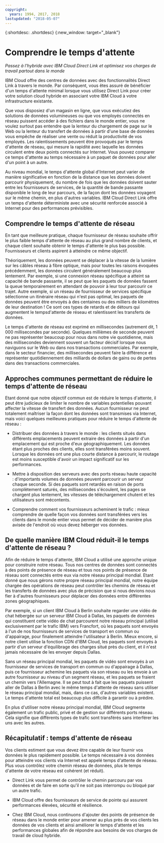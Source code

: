 ```yaml
---
copyright:
  years: 1994, 2017, 2018
lastupdated: "2018-05-07"
---
```


{:shortdesc: .shortdesc}
{:new_window: target="_blank"}

# Comprendre le temps d'attente

_Passez à l'hybride avec IBM Cloud Direct Link et optimisez vos charges de travail partout dans le monde_

IBM Cloud offre des centres de données avec des fonctionnalités Direct Link à travers le monde. Par conséquent, vous êtes assuré de bénéficier d'un temps d'attente minimal lorsque vous utilisez Direct Link pour créer votre solution cloud hybride en associant votre IBM Cloud à votre infrastructure existante.

Que vous disposiez d'un magasin en ligne, que vous exécutiez des solutions de données volumineuses ou que vos employés connectés en réseau puissent accéder à des fichiers dans le monde entier, vous ne voulez surtout pas entendre que la lenteur du chargement de page sur le Web ou la lenteur du transfert de données à partir d'une base de données vous empêche de réaliser une vente ou réduit la productivité de vos employés. Les ralentissements peuvent être provoqués par le temps d'attente de réseau, qui mesure la rapidité avec laquelle les données circulent entre deux points connectés sur Internet. Vous pouvez comparer ce temps d'attente au temps nécessaire à un paquet de données pour aller d'un point à un autre. 

Au niveau mondial, le temps d'attente global d'Internet peut varier de manière significative en fonction de la distance que les données doivent parcourir physiquement, du nombre de fois que les données doivent sauter entre les fournisseurs de services, de la quantité de bande passante disponible le long de leur parcours, de la façon dont les données voyagent sur le même chemin, en plus d'autres variables. IBM Cloud Direct Link offre un temps d'attente déterministe avec une sécurité renforcée associé à Internet pour des performances prévisibles. 


## Comprendre le temps d'attente de réseau

En tant que meilleure pratique, chaque fournisseur de réseau souhaite offrir le plus faible temps d'attente de réseau au plus grand nombre de clients, et chaque client souhaite obtenir le temps d'attente le plus bas possible. Fournisseurs et clients aspirent à atteindre ce même objectif. 

Théoriquement, les données peuvent se déplacer à la vitesse de la lumière sur les câbles réseau à fibre optique, mais pour toutes les raisons évoquées précédemment, les données circulent généralement beaucoup plus lentement. Par exemple, si une connexion réseau spécifique a atteint sa capacité de bande passante, il se peut que les paquets de données fassent la queue temporairement en attendant de pouvoir à leur tour parcourir ce trajet. Autre exemple, si un réseau de fournisseur de services spécifique sélectionne un itinéraire réseau qui n'est pas optimal, les paquets de données peuvent être envoyés à des centaines ou des milliers de kilomètres de leur destination ! Ce sont ces types de retards et de détours qui augmentent le tempsd'attente de réseau et ralentissent les transferts de données. 

Le temps d'attente de réseau est exprimé en millisecondes (autrement dit, 1 000 millisecondes par seconde). Quelques millièmes de seconde peuvent ne pas représenter beaucoup pour nous dans notre vie quotidienne, mais des millisecondes deviennent souvent un facteur décisif lorsque nous naviguons sur le Web ou dans nos transactions commerciales. Par exemple, dans le secteur financier, des millisecondes peuvent faire la différence et représenter quotidiennement des milliards de dollars de gains ou de pertes dans des transactions commerciales. 

## Approches communes permettant de réduire le temps d'attente de réseau

Etant donné que notre objectif commun est de réduire le temps d'attente, il peut être judicieux de limiter le nombre de variables potentielles pouvant affecter la vitesse de transfert des données. Aucun fournisseur ne peut totalement maîtriser la façon dont les données sont transmises via Internet, mais voici quelques meilleures pratiques pour réduire le temps d'attente de réseau : 

 * Distribuer des données à travers le monde : les clients situés dans différents emplacements peuvent extraire des données à partir d'un emplacement qui est proche d'eux géographiquement. Les données étant plus proches des clients, elles sont transférées moins souvent. Lorsque les données ont une plus courte distance à parcourir, le routage est moins susceptible d'avoir un impact significatif sur les performances. 

 * Mettre à disposition des serveurs avec des ports réseau haute capacité : d'importants volumes de données peuvent parcourir un serveur chaque seconde. Si des paquets sont retardés en raison de ports complètement saturés, des millisecondes s'écoulent, les pages se chargent plus lentement, les vitesses de téléchargement chutent et les utilisateurs sont mécontents.

 * Comprendre comment vos fournisseurs acheminent le trafic : mieux comprendre de quelle façon vos données sont transférées vers les clients dans le monde entier vous permet de décider de manière plus avisée de l'endroit où vous devez héberger vos données. 

## De quelle manière IBM Cloud réduit-il le temps d'attente de réseau ?

Afin de réduire le temps d'attente, IBM Cloud a utilisé une approche unique pour construire notre réseau. Tous nos centres de données sont connectés à des points de présence de réseau et tous nos points de présence de réseau sont connectés entre eux via notre réseau principal mondial. Etant donné que nous gérons notre propre réseau principal mondial, notre équipe chargée des opérations de réseau peut contrôler les chemins de réseau et les transferts de données avec plus de précision que si nous devions nous fier à d'autres fournisseurs pour déplacer des données entre différentes zones géographiques. 
 
Par exemple, si un client IBM Cloud à Berlin souhaite regarder une vidéo de chat hébergée sur un serveur IBM Cloud à Dallas, les paquets de données qui constituent cette vidéo de chat parcourent notre réseau principal (utilisé exclusivement par le trafic IBM) vers Francfort, où les paquets sont envoyés à l'un de nos fournisseurs de services de transport en commun ou d'appairage, pour finalement atteindre l'utilisateur à Berlin. Mieux encore, si notre client utilise la fonction CDN d'IBM Cloud, les paquets sont envoyés à partir d'un serveur d'équilibrage des charges situé près du client, et il n'est jamais nécessaire de les envoyer depuis Dallas. 

Sans un réseau principal mondial, les paquets de vidéo sont envoyés à un fournisseur de services de transport en commun ou d'appairage à Dallas, puis ce fournisseur achemine les paquets via son réseau ou les envoie à un autre fournisseur au niveau d'un segment réseau, et les paquets se fraient un chemin vers l'Allemagne. Il se peut tout à fait que les paquets puissent aller de Dallas à Berlin avec le même temps d'attente de réseau sans utiliser le réseau principal mondial, mais, dans ce cas, d'autres variables existent. Le temps d'attente total est beaucoup plus difficile à garantir ou à prédire. 

En plus d'utiliser notre réseau principal mondial, IBM Cloud segmente également un trafic public, privé et de gestion sur différents ports réseau. Cela signifie que différents types de trafic sont transférés sans interférer les uns avec les autres. 

## Récapitulatif : temps d'attente de réseau

Vos clients estiment que vous devez être capable de leur fournir vos données le plus rapidement possible. Le temps nécessaire à vos données pour atteindre vos clients via Internet est appelé temps d'attente de réseau. Plus vous contrôlez votre chemin réseau de données, plus le temps d'attente de votre réseau est cohérent (et réduit). 

* Direct Link vous permet de contrôler le chemin parcouru par vos données et de faire en sorte qu'il ne soit pas interrompu ou bloqué par un autre trafic. 

* IBM Cloud offre des fournisseurs de service de pointe qui assurent performances élevées, sécurité et résilience. 

* Chez IBM Cloud, nous continuons d'ajouter des points de présence de réseau dans le monde entier pour amener au plus près de vos clients les données de vos clients et ainsi améliorer le temps d'attente et les performances globales afin de répondre aux besoins de vos charges de travail de cloud hybride. 

